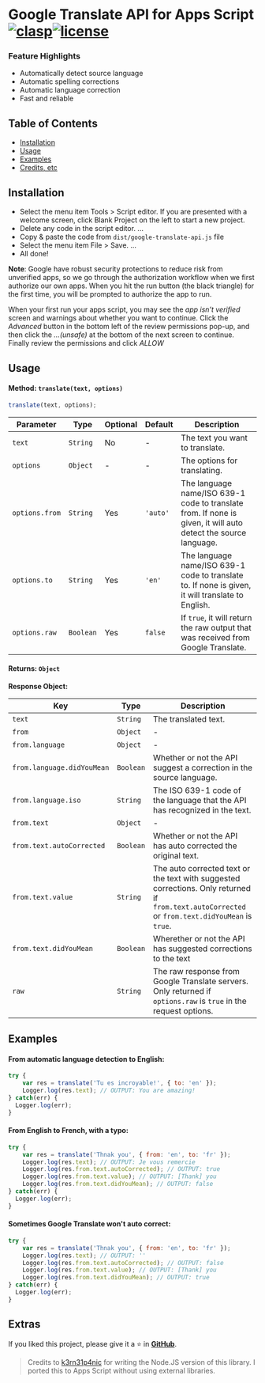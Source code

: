 # Google Translate API for Apps Script [![clasp](https://img.shields.io/badge/built%20with-clasp-4285f4.svg)](https://github.com/google/clasp)[![license](https://img.shields.io/github/license/k3rn31p4nic/google-translate-api.svg)](LICENSE)

### Feature Highlights

* Automatically detect source language
* Automatic spelling corrections
* Automatic language correction
* Fast and reliable

## Table of Contents

* [Installation](#installation)
* [Usage](#usage)
* [Examples](#examples)
* [Credits, etc](#extras)

##  Installation

- Select the menu item Tools > Script editor. If you are presented with a welcome screen, click Blank Project on the left to start a new project.
- Delete any code in the script editor. ...
- Copy & paste the code from `dist/google-translate-api.js` file
- Select the menu item File > Save. ...
- All done!

**Note**: Google have robust security protections to reduce risk from unverified apps, so we go through the authorization workflow when we first authorize our own apps. When you hit the run button (the black triangle) for the first time, you will be prompted to authorize the app to run.

When your first run your apps script, you may see the *app isn’t verified* screen and warnings about whether you want to continue. Click the *Advanced* button in the bottom left of the review permissions pop-up, and then click the *...(unsafe)* at the bottom of the next screen to continue. Finally review the permissions and click *ALLOW*

## Usage

#### Method: `translate(text, options)`

```js
translate(text, options);
```

| Parameter | Type | Optional | Default | Description |
|-|-|-|-|-|
| `text` | `String` | No | - | The text you want to translate. |
| `options` | `Object` | - | - | The options for translating. |
| `options.from` | `String` | Yes | `'auto'` | The language name/ISO 639-1 code to translate from. If none is given, it will auto detect the source language. |
| `options.to` | `String` | Yes | `'en'` | The language name/ISO 639-1 code to translate to. If none is given, it will translate to English. |
| `options.raw` | `Boolean` | Yes | `false` | If `true`, it will return the raw output that was received from Google Translate. |

#### Returns: `Object`

**Response Object:**

| Key | Type | Description |
|-|-|-|
| `text` | `String` | The translated text. |
| `from` | `Object` | - |
| `from.language` | `Object` | - |
| `from.language.didYouMean` | `Boolean` | Whether or not the API suggest a correction in the source language. |
| `from.language.iso` | `String` | The ISO 639-1 code of the language that the API has recognized in the text. |
| `from.text` | `Object` | - |
| `from.text.autoCorrected` | `Boolean` | Whether or not the API has auto corrected the original text. |
| `from.text.value` | `String` | The auto corrected text or the text with suggested corrections. Only returned if `from.text.autoCorrected` or `from.text.didYouMean` is `true`. |
| `from.text.didYouMean` | `Boolean` | Wherether or not the API has suggested corrections to the text |
| `raw` | `String` | The raw response from Google Translate servers. Only returned if `options.raw` is `true` in the request options. |

## Examples

#### From automatic language detection to English:

```js
try {
    var res = translate('Tu es incroyable!', { to: 'en' });
    Logger.log(res.text); // OUTPUT: You are amazing!
} catch(err) {
  Logger.log(err);
}
```

#### From English to French, with a typo:

```js
try {
    var res = translate('Thnak you', { from: 'en', to: 'fr' });
    Logger.log(res.text); // OUTPUT: Je vous remercie
    Logger.log(res.from.text.autoCorrected); // OUTPUT: true
    Logger.log(res.from.text.value); // OUTPUT: [Thank] you
    Logger.log(res.from.text.didYouMean); // OUTPUT: false
} catch(err) {
  Logger.log(err);
}
```

#### Sometimes Google Translate won't auto correct:

```js
try {
    var res = translate('Thnak you', { from: 'en', to: 'fr' });
    Logger.log(res.text); // OUTPUT: ''
    Logger.log(res.from.text.autoCorrected); // OUTPUT: false
    Logger.log(res.from.text.value); // OUTPUT: [Thank] you
    Logger.log(res.from.text.didYouMean); // OUTPUT: true
} catch(err) {
  Logger.log(err);
}
```

## Extras

If you liked this project, please give it a ⭐ in [**GitHub**](https://github.com/siquylee/google-translate-api).

> Credits to [k3rn31p4nic](https://github.com/k3rn31p4nic) for writing the Node.JS version of this library. I ported this to Apps Script without using external libraries.
